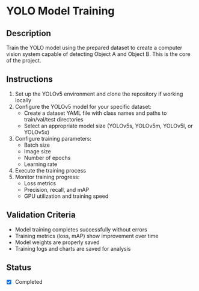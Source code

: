 # YOLO Model Training

## Description

Train the YOLO model using the prepared dataset to create a computer vision system capable of detecting Object A and Object B. This is the core of the project.

## Instructions

1. Set up the YOLOv5 environment and clone the repository if working locally
2. Configure the YOLOv5 model for your specific dataset:
   - Create a dataset YAML file with class names and paths to train/val/test directories
   - Select an appropriate model size (YOLOv5s, YOLOv5m, YOLOv5l, or YOLOv5x)
3. Configure training parameters:
   - Batch size
   - Image size
   - Number of epochs
   - Learning rate
4. Execute the training process
5. Monitor training progress:
   - Loss metrics
   - Precision, recall, and mAP
   - GPU utilization and training speed

## Validation Criteria

- Model training completes successfully without errors
- Training metrics (loss, mAP) show improvement over time
- Model weights are properly saved
- Training logs and charts are saved for analysis

## Status

- [x] Completed
